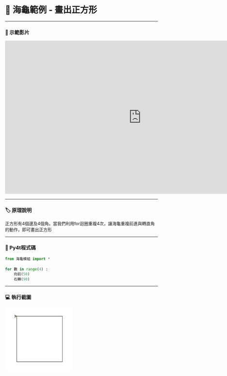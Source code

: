 # 🔰 海龜範例 - 畫出正方形

--------------

### 🎦 示範影片

<iframe width="896" height="504" src="https://www.youtube.com/embed/Wh7ExxELMYg" title="YouTube video player" frameborder="0" allow="accelerometer; autoplay; clipboard-write; encrypted-media; gyroscope; picture-in-picture" allowfullscreen></iframe>

--------------

### 🏷️ 原理說明

正方形有4個邊及4個角。當我們利用for迴圈重複4次，讓海龜重複前進與轉直角的動作，即可畫出正方形

--------------

### 📄 Py4t程式碼

```python
from 海龜模組 import *

for 數 in range(4) :
    向前(50)
    右轉(90)
```

--------------

### 💻 執行截圖

![執行截圖](draw_square.jpg)


